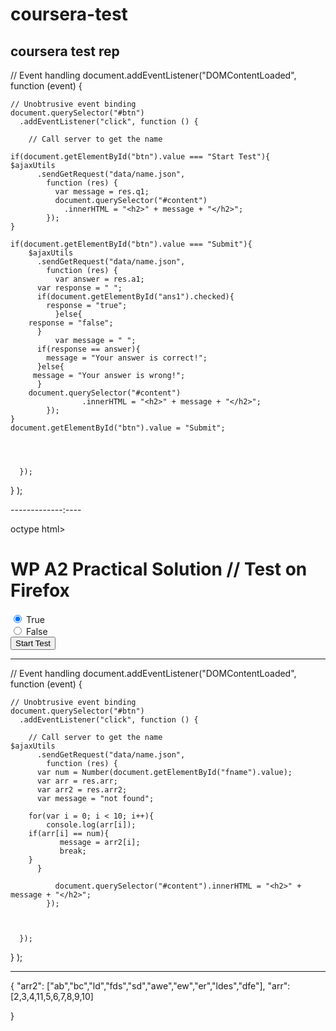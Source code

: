 # coursera-test
coursera test rep
-------------------
// Event handling
document.addEventListener("DOMContentLoaded",
  function (event) {
    
    // Unobtrusive event binding
    document.querySelector("#btn")
      .addEventListener("click", function () {
        
        // Call server to get the name

	if(document.getElementById("btn").value === "Start Test"){
	$ajaxUtils
          .sendGetRequest("data/name.json", 
            function (res) {
              var message = res.q1; 
              document.querySelector("#content")
                .innerHTML = "<h2>" + message + "</h2>";
            });
	}
        
	if(document.getElementById("btn").value === "Submit"){
		$ajaxUtils
          .sendGetRequest("data/name.json", 
            function (res) {
              var answer = res.a1;
	      var response = " "; 
	      if(document.getElementById("ans1").checked){
	      	response = "true"; 
              }else{
		response = "false"; 
	      }
              var message = " "; 
	      if(response == answer){
	      	message = "Your answer is correct!"; 
	      }else{
		 message = "Your answer is wrong!"; 
	      }
		document.querySelector("#content")
                	.innerHTML = "<h2>" + message + "</h2>";
            });
	}
	document.getElementById("btn").value = "Submit";
	


 		
      });
  }
);


-------------:----

octype html>
<html lang="en">
  <head>
    <meta charset="utf-8">
    <script src="js/ajax-utils.js"></script>
    <script src="js/script.js"></script>
  </head>
<body>
  <h1 id="title">WP A2 Practical Solution // Test on Firefox</h1>
  <div id="content"></div>

  <input type="radio" name="answer" id="ans1" value="true" checked> True<br>
  <input type="radio" name="answer" id= "ans2" value="false"> False<br>
  <input type="button" value="Start Test" id="btn"/>

  
  
</body>
</html>



-------------

// Event handling
document.addEventListener("DOMContentLoaded",
  function (event) {
    
    // Unobtrusive event binding
    document.querySelector("#btn")
      .addEventListener("click", function () {
        
        // Call server to get the name
	$ajaxUtils
          .sendGetRequest("data/name.json", 
            function (res) {
	      var num = Number(document.getElementById("fname").value); 
	      var arr = res.arr;
	      var arr2 = res.arr2; 
	      var message = "not found"; 

	    for(var i = 0; i < 10; i++){
	      	console.log(arr[i]); 
		if(arr[i] == num){
		   	   message = arr2[i]; 
	           break; 
		}
	      }
		
              document.querySelector("#content").innerHTML = "<h2>" + message + "</h2>";
            });


 		
      });
  }
);


-------


{
  "arr2": ["ab","bc","ld","fds","sd","awe","ew","er","ldes","dfe"],
  "arr": [2,3,4,11,5,6,7,8,9,10]
  
}


